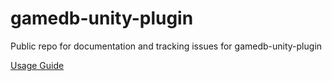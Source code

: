 # gamedb-unity-plugin
Public repo for documentation and tracking issues for gamedb-unity-plugin

[Usage Guide](../../wiki)
